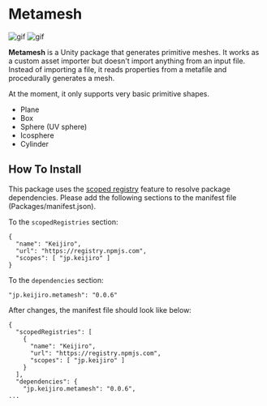 Metamesh
========

![gif](https://i.imgur.com/4ldi2dH.gif)
![gif](https://i.imgur.com/GXz7Q41.gif)

**Metamesh** is a Unity package that generates primitive meshes. It works as a
custom asset importer but doesn't import anything from an input file. Instead
of importing a file, it reads properties from a metafile and procedurally
generates a mesh.

At the moment, it only supports very basic primitive shapes.

- Plane
- Box
- Sphere (UV sphere)
- Icosphere
- Cylinder

How To Install
--------------

This package uses the [scoped registry] feature to resolve package dependencies.
Please add the following sections to the manifest file (Packages/manifest.json).

[scoped registry]: https://docs.unity3d.com/Manual/upm-scoped.html

To the `scopedRegistries` section:

```
{
  "name": "Keijiro",
  "url": "https://registry.npmjs.com",
  "scopes": [ "jp.keijiro" ]
}
```

To the `dependencies` section:

```
"jp.keijiro.metamesh": "0.0.6"
```

After changes, the manifest file should look like below:

```
{
  "scopedRegistries": [
    {
      "name": "Keijiro",
      "url": "https://registry.npmjs.com",
      "scopes": [ "jp.keijiro" ]
    }
  ],
  "dependencies": {
    "jp.keijiro.metamesh": "0.0.6",
...
```
